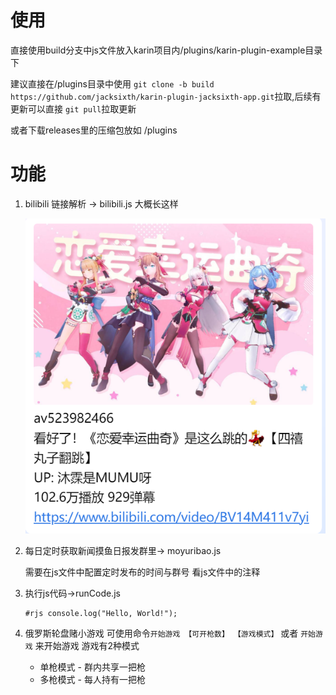 # 使用

直接使用build分支中js文件放入karin项目内/plugins/karin-plugin-example目录下

建议直接在/plugins目录中使用 `git clone -b build https://github.com/jacksixth/karin-plugin-jacksixth-app.git`拉取,后续有更新可以直接 `git pull`拉取更新

或者下载releases里的压缩包放如 /plugins

# 功能

1. bilibili 链接解析 -> bilibili.js
   大概长这样

   ![1748506825783](image/README/1748506825783.png)
2. 每日定时获取新闻摸鱼日报发群里-> moyuribao.js

   需要在js文件中配置定时发布的时间与群号 看js文件中的注释
3. 执行js代码->runCode.js

   ```
   #rjs console.log("Hello, World!");
   ```
4. 俄罗斯轮盘赌小游戏 
   可使用命令`开始游戏 【可开枪数】 【游戏模式】` 或者 `开始游戏` 来开始游戏
   游戏有2种模式
   - 单枪模式 - 群内共享一把枪
   - 多枪模式 - 每人持有一把枪
